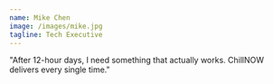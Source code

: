 ```yaml
---
name: Mike Chen
image: /images/mike.jpg
tagline: Tech Executive
---
```

 
"After 12-hour days, I need something that actually works. ChillNOW delivers every single time." 